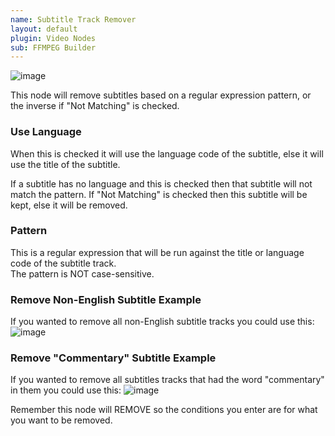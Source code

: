 ```yaml
---
name: Subtitle Track Remover
layout: default
plugin: Video Nodes
sub: FFMPEG Builder
---
```


![image](https://user-images.githubusercontent.com/958400/164948691-00633079-f296-45c9-994f-b2457b7900a0.png)


This node will remove subtitles based on a regular expression pattern, or the inverse if "Not Matching" is checked.   

### Use Language
When this is checked it will use the language code of the subtitle, else it will use the title of the subtitle.

If a subtitle has no language and this is checked then that subtitle will not match the pattern.  If "Not Matching" is checked then this subtitle will be kept, else it will be removed.

### Pattern
This is a regular expression that will be run against the title or language code of the subtitle track.    
The pattern is NOT case-sensitive.

### Remove Non-English Subtitle Example
If you wanted to remove all non-English subtitle tracks you could use this:
![image](https://user-images.githubusercontent.com/958400/164948627-b7e1ef69-0020-43dc-af35-be0bcef9268f.png)



### Remove "Commentary" Subtitle Example
If you wanted to remove all subtitles tracks that had the word "commentary" in them you could use this:
![image](https://user-images.githubusercontent.com/958400/164948681-b5136144-d481-40c2-9773-0ea839d1208b.png)


Remember this node will REMOVE so the conditions you enter are for what you want to be removed.   
